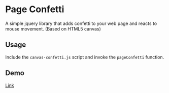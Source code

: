 # Page Confetti

A simple jquery library that adds confetti to your web page and reacts to mouse movement. (Based on HTML5 canvas)

## Usage

Include the `canvas-confetti.js` script and invoke the `pageConfetti` function.

## Demo
[Link](http://pushkardk.com/confetti/demo.html)
